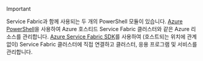> [!IMPORTANT]
> Service Fabric과 함께 사용되는 두 개의 PowerShell 모듈이 있습니다. [Azure PowerShell](/powershell/azure/install-azurerm-ps?view=azurermps-4.4.0)을 사용하여 Azure 호스티드 Service Fabric 클러스터와 같은 Azure 리소스를 관리합니다. [Azure Service Fabric SDK](../articles/service-fabric/service-fabric-get-started.md)를 사용하여 (호스트되는 위치에 관계 없이) Service Fabric 클러스터에 직접 연결하고 클러스터, 응용 프로그램 및 서비스를 관리합니다. 